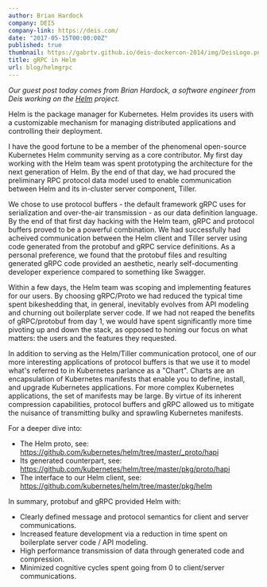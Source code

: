 ```yaml
---
author: Brian Hardock
company: DEIS
company-link: https://deis.com/
date: "2017-05-15T00:00:00Z"
published: true
thumbnail: https://gabrtv.github.io/deis-dockercon-2014/img/DeisLogo.png
title: gRPC in Helm
url: blog/helmgrpc
---
```


*Our guest post today comes from Brian Hardock, a software engineer from Deis working on the [Helm](https://helm.sh/) project.*

Helm is the package manager for Kubernetes. Helm provides its users with a customizable mechanism for
managing distributed applications and controlling their deployment. 

I have the good fortune to be a member of the phenomenal open-source Kubernetes Helm community serving as 
a core contributor. My first day working with the Helm team was spent prototyping the architecture for
the next generation of Helm. By the end of that day, we had procured the preliminary RPC protocol data model
used to enable communication between Helm and its in-cluster server component, Tiller.

<!--more-->

We chose to use protocol buffers - the default framework gRPC uses for serialization and over-the-air
transmission - as our data definition language. By the end of that first day hacking with the Helm team,
gRPC and protocol buffers proved to be a powerful combination. We had successfully had acheived communication
between the Helm client and Tiller server using code generated from the protobuf and gRPC service definitions.
As a personal preference, we found that the protobuf files and resulting generated gRPC
code provided an aesthetic, nearly self-documenting developer experience compared to something like Swagger.

Within a few days, the Helm team was scoping and implementing features for our users. By choosing gRPC/Proto
we had reduced the typical time spent bikeshedding that, in general, inevitably evolves from API modeling and
churning out boilerplate server code. If we had not reaped the benefits of gRPC/protobuf from day 1, we would
have spent significantly more time pivoting up and down the stack, as opposed to honing our focus on what
matters: the users and the features they requested.

In addition to serving as the Helm/Tiller communication protocol, one of our more interesting applications
of protocol buffers is that we use it to model what's referred to in Kubernetes parlance as a "Chart". Charts
are an encapsulation of Kubernetes manifests that enable you to define, install, and upgrade Kubernetes applications.
For more complex Kubernetes applications, the set of manifests may be large. By virtue of its inherent compression
capabilities, protocol buffers and gRPC allowed us to mitigate the nuisance of transmitting bulky and
sprawling Kubernetes manifests.

For a deeper dive into:

- The Helm proto, see: <https://github.com/kubernetes/helm/tree/master/_proto/hapi>
- Its generated counterpart, see: <https://github.com/kubernetes/helm/tree/master/pkg/proto/hapi>
- The interface to our Helm client, see: <https://github.com/kubernetes/helm/tree/master/pkg/helm>

In summary, protobuf and gRPC provided Helm with:

* Clearly defined message and protocol semantics for client and server communications.
* Increased feature development via a reduction in time spent on boilerplate server code / API modeling.
* High performance transmission of data through generated code and compression.
* Minimized cognitive cycles spent going from 0 to client/server communications.
